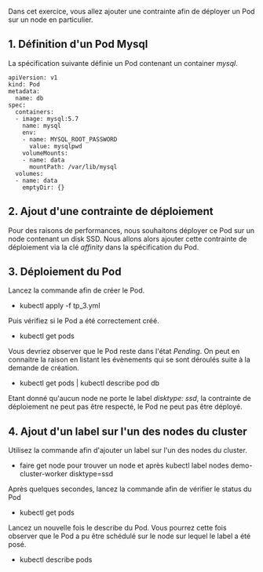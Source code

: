 Dans cet exercice, vous allez ajouter une contrainte afin de déployer un Pod sur un node en particulier.

## 1. Définition d'un Pod Mysql

La spécification suivante définie un Pod contenant un container *mysql*.

```
apiVersion: v1
kind: Pod
metadata:
  name: db
spec:
  containers:
  - image: mysql:5.7
    name: mysql
    env:
    - name: MYSQL_ROOT_PASSWORD
      value: mysqlpwd
    volumeMounts:
    - name: data
      mountPath: /var/lib/mysql
  volumes:
  - name: data
    emptyDir: {}
```

## 2. Ajout d'une contrainte de déploiement

Pour des raisons de performances, nous souhaitons déployer ce Pod sur un node contenant un disk SSD. Nous allons alors ajouter cette contrainte de déploiement via la clé *affinity* dans la spécification du Pod.

## 3. Déploiement du Pod

Lancez la commande afin de créer le Pod.

- kubectl apply -f tp_3.yml

Puis vérifiez si le Pod a été correctement créé.

- kubectl get pods  

Vous devriez observer que le Pod reste dans l'état *Pending*. On peut en connaitre la raison en listant les évènements qui se sont déroulés suite à la demande de création.

- kubectl get pods  | kubectl describe pod db

Etant donné qu'aucun node ne porte le label *disktype: ssd*, la contrainte de déploiement ne peut pas être respecté, le Pod ne peut pas être déployé. 

## 4. Ajout d'un label sur l'un des nodes du cluster

Utilisez la commande afin d'ajouter un label sur l'un des nodes du cluster.

- faire get node pour trouver un node et après kubectl label nodes demo-cluster-worker disktype=ssd

Après quelques secondes, lancez la commande afin de vérifier le status du Pod

- kubectl get pods

Lancez un nouvelle fois le describe du Pod. Vous pourrez cette fois observer que le Pod a pu être schédulé sur le node sur lequel le label a été posé. 

- kubectl describe pods

